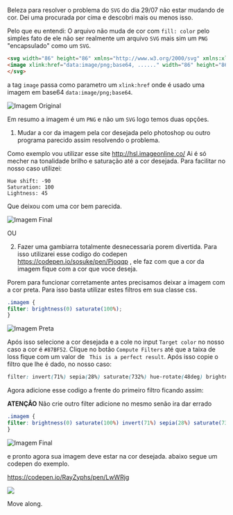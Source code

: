Beleza para resolver o problema do `SVG` do dia 29/07 não estar mudando de cor.
Dei uma procurada por cima e descobri mais ou menos isso.

Pelo que eu entendi:
O arquivo não muda de cor com `fill: color` pelo simples fato de ele não ser realmente um arquivo `SVG` mais sim um `PNG` "encapsulado" como um `SVG`.

```html
<svg width="86" height="86" xmlns="http://www.w3.org/2000/svg" xmlns:xlink="http://www.w3.org/1999/xlink" viewBox="357 2080 86 86">
<image xlink:href="data:image/png;base64, ......" width="86" height="86" x="357" y="2080"/>
</svg>
```
a tag `image` passa como parametro um `xlink:href` onde é usado uma imagem em base64 `data:image/png;base64`.

![Imagem Original](https://github.com/RayZyphs/conteudo-aleatorio/blob/master/Mudar%20cor%20de%20imagem/assets/imagemOriginal.png?raw=true)


Em resumo a imagem é um `PNG` e não um `SVG` logo temos duas opções.

1. Mudar a cor da imagem pela cor desejada pelo photoshop ou outro programa parecido assim resolvendo o problema.

Como exemplo vou utilizar esse site http://hsl.imageonline.co/
Ai é só mecher na tonalidade brilho e saturação até a cor desejada. Para facilitar no nosso caso utilizei:
```
Hue shift: -90
Saturation: 100
Lightness: 45
```
Que deixou com uma cor bem parecida.

![Imagem Final](https://github.com/RayZyphs/conteudo-aleatorio/blob/master/Mudar%20cor%20de%20imagem/assets/imagemFinal.png?raw=true)

OU

2. Fazer uma gambiarra totalmente desnecessaria porem divertida.
  Para isso utilizarei esse codigo do codepen https://codepen.io/sosuke/pen/Pjoqqp , ele faz com que a cor da imagem fique com a cor que voce deseja.

Porem para funcionar corretamente antes precisamos deixar a imagem com a cor preta. Para isso basta utilizar estes filtros em sua classe css. 

```css
.imagem {
filter: brightness(0) saturate(100%);
}
```

![Imagem Preta](https://github.com/RayZyphs/conteudo-aleatorio/blob/master/Mudar%20cor%20de%20imagem/assets/imagemBlack.png?raw=true)

Após isso selecione a cor desejada e a cole no input `Target color` no nosso caso a cor é `#87BF52`. Clique no botão `Compute Filters` até que a taixa de loss fique com um valor de ` This is a perfect result`. Após isso copie o filtro que lhe é dado, no nosso caso:

```css
filter: invert(71%) sepia(28%) saturate(732%) hue-rotate(48deg) brightness(91%) contrast(91%);
```

Agora adicione esse codigo a frente do primeiro filtro ficando assim:

**ATENÇÂO** Não crie outro filter adicione no mesmo senão ira dar errado

```css
.imagem {
filter: brightness(0) saturate(100%) invert(71%) sepia(28%) saturate(732%) hue-rotate(48deg) brightness(91%) contrast(91%);
}
```

![Imagem Final](https://github.com/RayZyphs/conteudo-aleatorio/blob/master/Mudar%20cor%20de%20imagem/assets/imagemFinal.png?raw=true)

e pronto agora sua imagem deve estar na cor desejada.
abaixo segue um codepen do exemplo.

https://codepen.io/RayZyphs/pen/LwWRjg



![](logo_small.png)

Move along.
